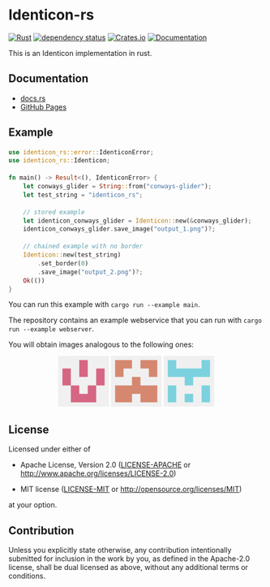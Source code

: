 # Identicon-rs

[![Rust](https://github.com/conways-glider/identicon-rs/actions/workflows/rust.yml/badge.svg)](https://github.com/conways-glider/identicon-rs/actions/workflows/rust.yml)
[![dependency status](https://deps.rs/crate/identicon-rs/7.0.0/status.svg)](https://deps.rs/crate/identicon-rs/7.0.0)
[![Crates.io](https://img.shields.io/crates/v/identicon-rs)](https://crates.io/crates/identicon-rs)
[![Documentation](https://docs.rs/identicon-rs/badge.svg)](https://docs.rs/identicon-rs)

This is an Identicon implementation in rust.

## Documentation

- [docs.rs](https://docs.rs/identicon-rs)
- [GitHub Pages](https://conways-glider.github.io/identicon-rs/)

## Example

```rust
use identicon_rs::error::IdenticonError;
use identicon_rs::Identicon;

fn main() -> Result<(), IdenticonError> {
    let conways_glider = String::from("conways-glider");
    let test_string = "identicon_rs";

    // stored example
    let identicon_conways_glider = Identicon::new(&conways_glider);
    identicon_conways_glider.save_image("output_1.png")?;

    // chained example with no border
    Identicon::new(test_string)
        .set_border(0)
        .save_image("output_2.png")?;
    Ok(())
}
```

You can run this example with `cargo run --example main`.

The repository contains an example webservice that you can run with `cargo run --example webserver`.

You will obtain images analogous to the following ones:

<p align="middle">
  <img src="examples/example1.png" width="100" />
  <img src="examples/example2.png" width="100" />
  <img src="examples/example3.png" width="100" />
</p>

## License

Licensed under either of

* Apache License, Version 2.0 ([LICENSE-APACHE](LICENSE-APACHE) or <http://www.apache.org/licenses/LICENSE-2.0>)

* MIT license ([LICENSE-MIT](LICENSE-MIT) or <http://opensource.org/licenses/MIT>)

at your option.

## Contribution

Unless you explicitly state otherwise, any contribution intentionally submitted
for inclusion in the work by you, as defined in the Apache-2.0 license, shall be
dual licensed as above, without any additional terms or conditions.
